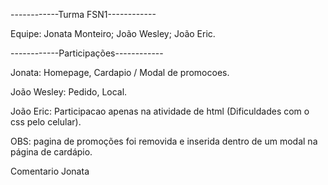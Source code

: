 ------------Turma FSN1------------

Equipe:
Jonata Monteiro; João Wesley; João Eric.

------------Participações------------

Jonata: Homepage, Cardapio / Modal de promocoes.

João Wesley: Pedido, Local.

João Eric: Participacao apenas na atividade de html (Dificuldades com o css pelo celular).



OBS: pagina de promoções foi removida e inserida dentro de um modal na página de cardápio.

Comentario Jonata